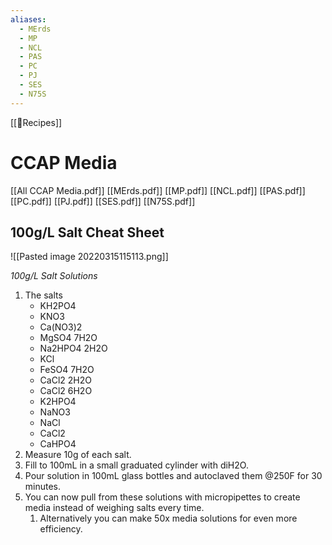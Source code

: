```yaml
---
aliases:
  - MErds
  - MP
  - NCL
  - PAS
  - PC
  - PJ
  - SES
  - N75S
---
```

[[📃Recipes]]
# CCAP Media

[[All CCAP Media.pdf]]
[[MErds.pdf]]
[[MP.pdf]]
[[NCL.pdf]]
[[PAS.pdf]]
[[PC.pdf]]
[[PJ.pdf]]
[[SES.pdf]]
[[N75S.pdf]]

## 100g/L Salt Cheat Sheet
![[Pasted image 20220315115113.png]]

*100g/L Salt Solutions*
1. The salts
	- KH2PO4
	- KNO3
	- Ca(NO3)2
	- MgSO4 7H2O
	- Na2HPO4 2H2O
	- KCl
	- FeSO4 7H2O
	- CaCl2 2H2O
	- CaCl2 6H2O
	- K2HPO4
	- NaNO3
	- NaCl
	- CaCl2
	- CaHPO4
2. Measure 10g of each salt.
3. Fill to 100mL in a small graduated cylinder with diH2O.
4. Pour solution in 100mL glass bottles and autoclaved them @250F for 30 minutes.
5. You can now pull from these solutions with micropipettes to create media instead of weighing salts every time.
	1. Alternatively you can make 50x media solutions for even more efficiency.
